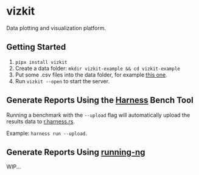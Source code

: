 # vizkit

Data plotting and visualization platform.

## Getting Started

1. `pipx install vizkit`
2. Create a data folder: `mkdir vizkit-example && cd vizkit-example`
3. Put some .csv files into the data folder, for example [this one](https://gist.github.com/wenyuzhao/ec38429b9e176ae922ef70009a553a95).
4. Run `vizkit --open` to start the server.

## Generate Reports Using the [Harness](https://github.com/wenyuzhao/harness) Bench Tool

Running a benchmark with the `--upload` flag will automatically upload the results data to [r.harness.rs](https://r.harness.rs).

Example: `harness run --upload`.

## Generate Reports Using [running-ng](https://github.com/anupli/running-ng)

WIP...
